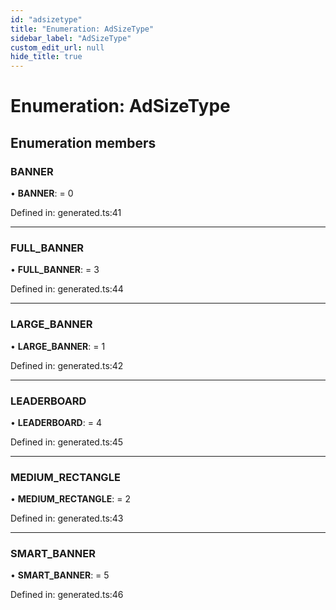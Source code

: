 ```yaml
---
id: "adsizetype"
title: "Enumeration: AdSizeType"
sidebar_label: "AdSizeType"
custom_edit_url: null
hide_title: true
---
```


# Enumeration: AdSizeType

## Enumeration members

### BANNER

• **BANNER**: = 0

Defined in: generated.ts:41

___

### FULL\_BANNER

• **FULL\_BANNER**: = 3

Defined in: generated.ts:44

___

### LARGE\_BANNER

• **LARGE\_BANNER**: = 1

Defined in: generated.ts:42

___

### LEADERBOARD

• **LEADERBOARD**: = 4

Defined in: generated.ts:45

___

### MEDIUM\_RECTANGLE

• **MEDIUM\_RECTANGLE**: = 2

Defined in: generated.ts:43

___

### SMART\_BANNER

• **SMART\_BANNER**: = 5

Defined in: generated.ts:46
